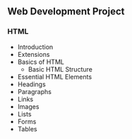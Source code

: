 ## Web Development Project

### HTML

- Introduction
- Extensions
- Basics of HTML
    - Basic HTML Structure
- Essential HTML Elements
- Headings
- Paragraphs
- Links
- Images
- Lists
- Forms
- Tables

